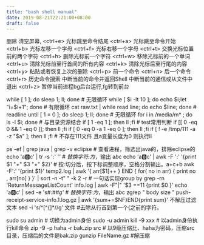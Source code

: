 ```yaml
---
title: "bash shell manual"
date: 2019-08-21T22:21:00+08:00
draft: false
---
```

<backspace> 删除 
<ctrl-l>    清空屏幕,
<ctrl+e>    光标跳至命令结尾
<ctrl+a>    光标跳至命令开始
<ctrl+b>    光标左移一个字母
<ctrl+f>    光标右移一个字母
<ctrl+t>    交换光标位置前的两个字符
<ctrl+h>    删除光标前一个字符
<ctrl+w>    移除光标前的一个单词
<ctrl+u>    清除光标前至行首间的所有内容
<ctrl+k>    清除光标后至行尾的内容
<ctrl+y>    粘贴或者恢复上次的删除
<ctrl+p>    前一个命令
<ctrl+n>    后一个命令
<ctrl+r>    历史命令搜索
<ctrl-c>    中断当前的命令并返回Shell
<ctrl-d>    中断当前的通信或从文件中退出
<ctrl+z>    暂停当前进程bg后台运行,fg转到前台


while [ 1 ]; do sleep 1; ll; done # 无限循环
while [ $i -lt 10 ]; do echo $i;let "i=$i+1"; done # 有限循环
cat raw.txt | while read line; do echo $line; done # readline
until [ 1 = 0 ]; do sleep 1; ll; done # 无限循环
for i in /media/m* ; do ls -l $i; done # 与目录资源结合
if [ 1 -eq 1 ]; then ll ;fi # test常用判断
if [[ 0 -eq 0 && 1 -eq 0 ]]; then ll ;fi
if [ 0 -eq 0 -a 1 -eq 0 ]; then ll ;fi
if [ ! -e /tmp/111 -a -z "$a" ]; then ll ;fi # 不存在111文件 且a变量长度为0 则执行ll


ps -ef | grep java | grep -v eclipse # 查看进程，筛选出java的，排除eclipse的
echo 'a:b:c' | tr -s ':' '*' # 替换字符:为*，输出 a*b*c
echo 'a:b:c' | awk -F ':' '{print $1 "+" $3 "+" $2}' # 按:切分后，按下标调整顺序，空格分割输出。a+c+b
awk -F':' '{print $1}' temp2.log | awk '{ arr[$1]++ } END { for( no in arr) { print no , arr[no] } }' | sort -n -t" " -k 2 -r # 一句话实现group by
grep -rn 'ReturnMessageListCount' info.log | awk -F"|" '$3 ==11 {print $0 }'
echo 'a:b:c' | sed -e 's#:#*#g' # 替换字符:为*，输出 a*b*c
zgrep " body size " push-receipt-service-info.1.log.gz | awk '{sum+=$NF}END{print sum}' 不解压过滤文本
sed -i 's/^[^{]*//g' 文件 #去除从行首到第一个{之前的字符。


sudo su admin # 切换为admin身份
sudo -u admin kill -9 xxx # 以admin身份执行kill命令
zip -9 -p haha -r bak.zip src # 以9级压缩比、haha为密码，压缩src目录，压缩后的文件是bak.zip
gunzip FileName.gz #解压缩